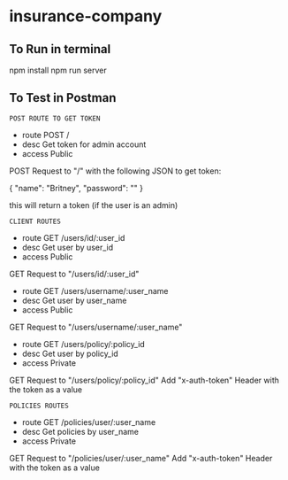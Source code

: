 # insurance-company

## To Run in terminal

npm install
npm run server

## To Test in Postman

	POST ROUTE TO GET TOKEN

- route       POST /
- desc        Get token for admin account
- access      Public

POST Request to "/" with the following JSON to get token:

{
	"name": "Britney",
	"password": ""
}

this will return a token (if the user is an admin)


	CLIENT ROUTES

- route       GET /users/id/:user_id
- desc        Get user by user_id
- access      Public

GET Request to "/users/id/:user_id"

- route       GET /users/username/:user_name
- desc        Get user by user_name
- access      Public

GET Request to "/users/username/:user_name"

- route       GET /users/policy/:policy_id
- desc        Get user by policy_id
- access      Private

GET Request to "/users/policy/:policy_id"
  Add "x-auth-token" Header with the token as a value


	POLICIES ROUTES

- route       GET /policies/user/:user_name
- desc        Get policies by user_name
- access      Private

GET Request to "/policies/user/:user_name"
  Add "x-auth-token" Header with the token as a value
